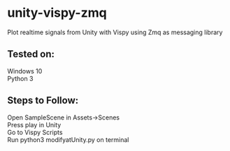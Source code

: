 # unity-vispy-zmq

Plot realtime signals from Unity with Vispy using Zmq as messaging library<br>

## Tested on:
Windows 10<br>
Python 3<br>

## Steps to Follow:
Open SampleScene in Assets->Scenes<br>
Press play in Unity<br>
Go to Vispy Scripts <br>
Run python3 modifyatUnity.py on terminal
